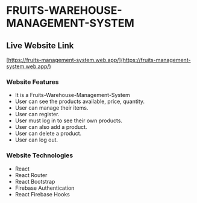 # FRUITS-WAREHOUSE-MANAGEMENT-SYSTEM

## Live Website Link

[https://fruits-management-system.web.app/](https://fruits-management-system.web.app/)

### Website Features
* It is a Fruits-Warehouse-Management-System
* User can see the products available, price, quantity.
* User can manage their items.
* User can register.
* User must log in to see their own products.
* User can also add a product.
* User can  delete a product.
* User can log out.


### Website Technologies
* React 
* React Router
* React Bootstrap
* Firebase Authentication
* React Firebase Hooks
